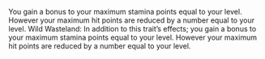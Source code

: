 You gain a bonus to your maximum stamina points equal to your level. However your maximum hit points are reduced by a number equal to your level. Wild Wasteland: In addition to this trait’s effects; you gain a bonus to your maximum stamina points equal to your level. However your maximum hit points are reduced by a number equal to your level.